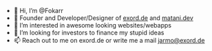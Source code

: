 - 👋 Hi, I’m @Fokarr
- 🤖 Founder and Developer/Designer of [exord.de](https://exord.de) and [matani.dev](https://matani.dev)
- 👀 I’m interested in awesome looking websites/webapps
- 💞️ I’m looking for investors to finance my stupid ideas
- 📫 Reach out to me on exord.de or write me a mail jarmo@exord.de



<!---
Fokarr/Fokarr is a ✨ special ✨ repository because its `README.md` (this file) appears on your GitHub profile.
You can click the Preview link to take a look at your changes.
--->
